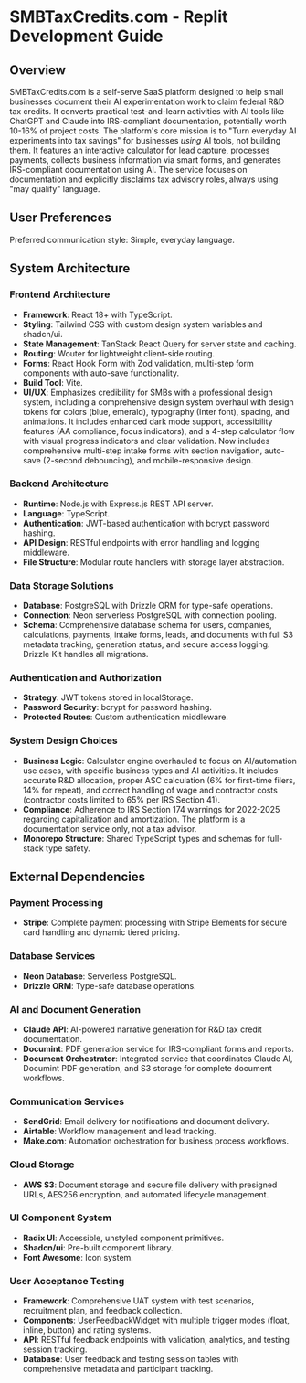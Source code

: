# SMBTaxCredits.com - Replit Development Guide

## Overview
SMBTaxCredits.com is a self-serve SaaS platform designed to help small businesses document their AI experimentation work to claim federal R&D tax credits. It converts practical test-and-learn activities with AI tools like ChatGPT and Claude into IRS-compliant documentation, potentially worth 10-16% of project costs. The platform's core mission is to "Turn everyday AI experiments into tax savings" for businesses *using* AI tools, not building them. It features an interactive calculator for lead capture, processes payments, collects business information via smart forms, and generates IRS-compliant documentation using AI. The service focuses on documentation and explicitly disclaims tax advisory roles, always using "may qualify" language.

## User Preferences
Preferred communication style: Simple, everyday language.

## System Architecture

### Frontend Architecture
- **Framework**: React 18+ with TypeScript.
- **Styling**: Tailwind CSS with custom design system variables and shadcn/ui.
- **State Management**: TanStack React Query for server state and caching.
- **Routing**: Wouter for lightweight client-side routing.
- **Forms**: React Hook Form with Zod validation, multi-step form components with auto-save functionality.
- **Build Tool**: Vite.
- **UI/UX**: Emphasizes credibility for SMBs with a professional design system, including a comprehensive design system overhaul with design tokens for colors (blue, emerald), typography (Inter font), spacing, and animations. It includes enhanced dark mode support, accessibility features (AA compliance, focus indicators), and a 4-step calculator flow with visual progress indicators and clear validation. Now includes comprehensive multi-step intake forms with section navigation, auto-save (2-second debouncing), and mobile-responsive design.

### Backend Architecture
- **Runtime**: Node.js with Express.js REST API server.
- **Language**: TypeScript.
- **Authentication**: JWT-based authentication with bcrypt password hashing.
- **API Design**: RESTful endpoints with error handling and logging middleware.
- **File Structure**: Modular route handlers with storage layer abstraction.

### Data Storage Solutions
- **Database**: PostgreSQL with Drizzle ORM for type-safe operations.
- **Connection**: Neon serverless PostgreSQL with connection pooling.
- **Schema**: Comprehensive database schema for users, companies, calculations, payments, intake forms, leads, and documents with full S3 metadata tracking, generation status, and secure access logging. Drizzle Kit handles all migrations.

### Authentication and Authorization
- **Strategy**: JWT tokens stored in localStorage.
- **Password Security**: bcrypt for password hashing.
- **Protected Routes**: Custom authentication middleware.

### System Design Choices
- **Business Logic**: Calculator engine overhauled to focus on AI/automation use cases, with specific business types and AI activities. It includes accurate R&D allocation, proper ASC calculation (6% for first-time filers, 14% for repeat), and correct handling of wage and contractor costs (contractor costs limited to 65% per IRS Section 41).
- **Compliance**: Adherence to IRS Section 174 warnings for 2022-2025 regarding capitalization and amortization. The platform is a documentation service only, not a tax advisor.
- **Monorepo Structure**: Shared TypeScript types and schemas for full-stack type safety.

## External Dependencies

### Payment Processing
- **Stripe**: Complete payment processing with Stripe Elements for secure card handling and dynamic tiered pricing.

### Database Services
- **Neon Database**: Serverless PostgreSQL.
- **Drizzle ORM**: Type-safe database operations.

### AI and Document Generation
- **Claude API**: AI-powered narrative generation for R&D tax credit documentation.
- **Documint**: PDF generation service for IRS-compliant forms and reports.
- **Document Orchestrator**: Integrated service that coordinates Claude AI, Documint PDF generation, and S3 storage for complete document workflows.

### Communication Services
- **SendGrid**: Email delivery for notifications and document delivery.
- **Airtable**: Workflow management and lead tracking.
- **Make.com**: Automation orchestration for business process workflows.

### Cloud Storage
- **AWS S3**: Document storage and secure file delivery with presigned URLs, AES256 encryption, and automated lifecycle management.

### UI Component System
- **Radix UI**: Accessible, unstyled component primitives.
- **Shadcn/ui**: Pre-built component library.
- **Font Awesome**: Icon system.

### User Acceptance Testing
- **Framework**: Comprehensive UAT system with test scenarios, recruitment plan, and feedback collection.
- **Components**: UserFeedbackWidget with multiple trigger modes (float, inline, button) and rating systems.
- **API**: RESTful feedback endpoints with validation, analytics, and testing session tracking.
- **Database**: User feedback and testing session tables with comprehensive metadata and participant tracking.
